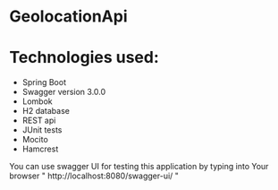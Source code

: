 # GeolocationApi

# Technologies used:
- Spring Boot
- Swagger version 3.0.0
- Lombok
- H2 database
- REST api
- JUnit tests
- Mocito
- Hamcrest

You can use swagger UI for testing this application by typing into Your browser " http://localhost:8080/swagger-ui/ "
